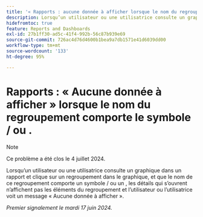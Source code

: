 ```yaml
---
title: '« Rapports : aucune donnée à afficher lorsque le nom du regroupement comporte une barre oblique ou une barre oblique inversée »'
description: Lorsqu’un utilisateur ou une utilisatrice consulte un graphique dans un rapport et clique sur un regroupement dans le graphique, et que le nom de ce regroupement comporte une barre oblique ou une barre oblique inversée, les détails qui s’ouvrent n’affichent pas les éléments du regroupement et l’utilisateur ou l’utilisatrice voit une valeur Aucune donnée pour afficher le message.
hidefromtoc: true
feature: Reports and Dashboards
exl-id: 27b1ff30-ad5c-41f4-992b-56c87b939e69
source-git-commit: 726ac4d76d4600b1bea9a7db1571e41d6039dd00
workflow-type: tm+mt
source-wordcount: '133'
ht-degree: 95%

---
```


# Rapports : « Aucune donnée à afficher » lorsque le nom du regroupement comporte le symbole / ou \.

>[!NOTE]
>
>Ce problème a été clos le 4 juillet 2024.

Lorsqu’un utilisateur ou une utilisatrice consulte un graphique dans un rapport et clique sur un regroupement dans le graphique, et que le nom de ce regroupement comporte un symbole / ou un \, les détails qui s’ouvrent n’affichent pas les éléments du regroupement et l’utilisateur ou l’utilisatrice voit un message « Aucune donnée à afficher ».

_Premier signalement le mardi 17 juin 2024._
